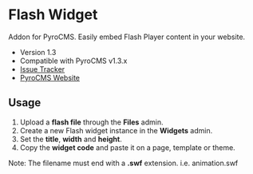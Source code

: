 # Flash Widget
  
Addon for PyroCMS. Easily embed Flash Player content in your website.

* Version 1.3
* Compatible with PyroCMS v1.3.x
* [Issue Tracker](https://github.com/obrignoni/pyrocms-flash-widget/issues)
* [PyroCMS Website](http://pyrocms.com/)

## Usage
  
1. Upload a **flash file** through the **Files** admin.
2. Create a new Flash widget instance in the **Widgets** admin.
3. Set the **title**, **width** and **height**.
4. Copy the **widget code** and paste it on a page, template or theme.

Note: The filename must end with a **.swf** extension. i.e. animation.swf